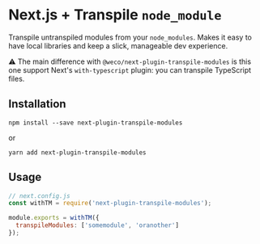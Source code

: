 # Next.js + Transpile `node_module`

Transpile untranspiled modules from your `node_modules`.
Makes it easy to have local libraries and keep a slick, manageable dev experience.

⚠️ The main difference with `@weco/next-plugin-transpile-modules` is this one support Next's `with-typescript` plugin: you can transpile TypeScript files.

## Installation

```
npm install --save next-plugin-transpile-modules
```

or

```
yarn add next-plugin-transpile-modules
```

## Usage

```js
// next.config.js
const withTM = require('next-plugin-transpile-modules');

module.exports = withTM({
  transpileModules: ['somemodule', 'oranother']
});
```
